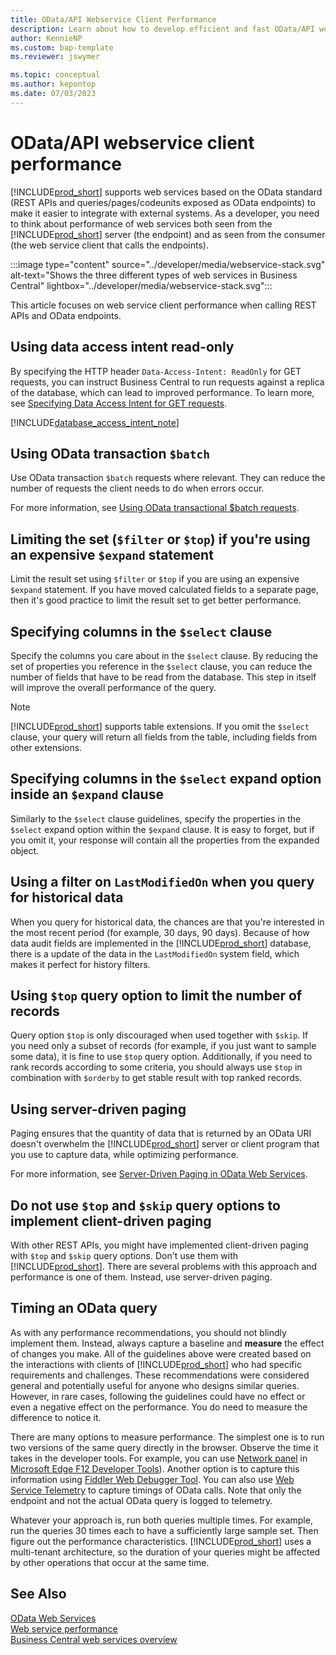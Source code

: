 ```yaml
---
title: OData/API Webservice Client Performance
description: Learn about how to develop efficient and fast OData/API webservice clients for Business Central.
author: KennieNP
ms.custom: bap-template
ms.reviewer: jswymer

ms.topic: conceptual
ms.author: kepontop
ms.date: 07/03/2023
---
```


# OData/API webservice client performance

[!INCLUDE[prod_short](../developer/includes/prod_short.md)] supports web services based on the OData standard (REST APIs and queries/pages/codeunits exposed as OData endpoints) to make it easier to integrate with external systems. As a developer, you need to think about performance of web services both seen from the [!INCLUDE[prod_short](../developer/includes/prod_short.md)] server (the endpoint) and as seen from the consumer (the web service client that calls the endpoints). 

:::image type="content" source="../developer/media/webservice-stack.svg" alt-text="Shows the three different types of web services in Business Central" lightbox="../developer/media/webservice-stack.svg":::

This article focuses on web service client performance when calling REST APIs and OData endpoints.

## Using data access intent read-only

By specifying the HTTP header `Data-Access-Intent: ReadOnly` for GET requests, you can instruct Business Central to run requests against a replica of the database, which can lead to improved performance. To learn more, see [Specifying Data Access Intent for GET requests](../developer/devenv-connect-apps-tips.md#DataAccessIntent).

[!INCLUDE[database_access_intent_note](../includes/include-database-access-intent-note.md)]

## Using OData transaction `$batch`

Use OData transaction `$batch` requests where relevant. They can reduce the number of requests the client needs to do when errors occur. 

For more information, see [Using OData transactional $batch requests](/dynamics365/business-central/dev-itpro/webservices/use-odata-batch).

## Limiting the set (`$filter` or `$top`) if you're using an expensive `$expand` statement

Limit the result set using `$filter` or `$top` if you are using an expensive `$expand` statement. If you have moved calculated fields to a separate page, then it's good practice to limit the result set to get better performance.

## Specifying columns in the `$select` clause

Specify the columns you care about in the `$select` clause. By reducing the set of properties you reference in the `$select` clause, you can reduce the number of fields that have to be read from the database. This step in itself will improve the overall performance of the query.
 
> [!NOTE]
> [!INCLUDE[prod_short](../developer/includes/prod_short.md)] supports table extensions. If you omit the `$select` clause, your query will return all fields from the table, including fields from other extensions.

## Specifying columns in the `$select` expand option inside an `$expand` clause

Similarly to the `$select` clause guidelines, specify the properties in the `$select` expand option within the `$expand` clause. It is easy to forget, but if you omit it, your response will contain all the properties from the expanded object.

## Using a filter on `LastModifiedOn` when you query for historical data

When you query for historical data, the chances are that you're interested in the most recent period (for example, 30 days, 90 days). Because of how data audit fields are implemented in the [!INCLUDE[prod_short](../developer/includes/prod_short.md)] database, there is a update of the data in the `LastModifiedOn` system field, which makes it perfect for history filters.

## Using `$top` query option to limit the number of records

Query option `$top` is only discouraged when used together with `$skip`. If you need only a subset of records (for example, if you just want to sample some data), it is fine to use `$top` query option. Additionally, if you need to rank records according to some criteria, you should always use `$top` in combination with `$orderby` to get stable result with top ranked records.

## Using server-driven paging

Paging ensures that the quantity of data that is returned by an OData URI doesn't overwhelm the [!INCLUDE[prod_short](../developer/includes/prod_short.md)] server or client program that you use to capture data, while optimizing performance. 

For more information, see [Server-Driven Paging in OData Web Services](server-driven-paging-in-odata-web-services.md).

## Do not use `$top` and `$skip` query options to implement client-driven paging

With other REST APIs, you might have implemented client-driven paging with `$top` and `$skip` query options. Don't use them with [!INCLUDE[prod_short](../developer/includes/prod_short.md)]. There are several problems with this approach and performance is one of them. Instead, use server-driven paging.

## Timing an OData query

As with any performance recommendations, you should not blindly implement them. Instead, always capture a baseline and **measure** the effect of changes you make. All of the guidelines above were created based on the interactions with clients of [!INCLUDE[prod_short](../developer/includes/prod_short.md)] who had specific requirements and challenges. These recommendations were considered general and potentially useful for anyone who designs similar queries. However, in rare cases, following the guidelines could have no effect or even a negative effect on the performance. You do need to measure the difference to notice it. 

There are many options to measure performance. The simplest one is to run two versions of the same query directly in the browser. Observe the time it takes in the developer tools. For example, you can use [Network panel](/microsoft-edge/devtools-guide/network#network-request-list) in [Microsoft Edge F12 Developer Tools](/microsoft-edge/devtools-guide)). Another option is to capture this information using [Fiddler Web Debugger Tool](/windows/win32/win7appqual/fiddler-web-debugger-tool). You can also use [Web Service Telemetry](../administration/telemetry-webservices-trace.md) to capture timings of OData calls. Note that only the endpoint and not the actual OData query is logged to telemetry.

Whatever your approach is, run both queries multiple times. For example, run the queries 30 times each to have a sufficiently large sample set. Then figure out the performance characteristics. [!INCLUDE[prod_short](../developer/includes/prod_short.md)] uses a  multi-tenant architecture, so the duration of your queries might be affected by other operations that occur at the same time. 


## See Also

[OData Web Services](OData-Web-Services.md)  
[Web service performance](web-service-performance.md)  
[Business Central web services overview](web-services.md)  
